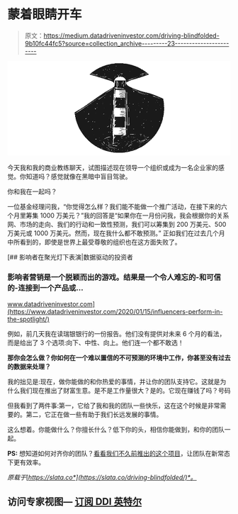 # 蒙着眼睛开车

> 原文：<https://medium.datadriveninvestor.com/driving-blindfolded-9b10fc44fc5?source=collection_archive---------23----------------------->

![](img/709b34d1b85c2af9d3f9eec4145d2c0a.png)

今天我和我的商业教练聊天，试图描述现在领导一个组织或成为一名企业家的感觉。你知道吗？感觉就像在黑暗中盲目驾驶。

你和我在一起吗？

一位基金经理问我，“你觉得怎么样？我们能不能做一个推广活动，在接下来的六个月里筹集 1000 万美元？”我的回答是“如果你在一月份问我，我会根据你的关系网、市场的走向、我们的行动和一致性预测，我们可以筹集到 200 万美元、500 万美元或 1000 万美元。然而，现在我什么都不敢预测。”
正如我们在过去几个月中所看到的，即使是世界上最受尊敬的组织也在这方面失败了。

[](https://www.datadriveninvestor.com/2020/01/15/influencers-perform-in-the-spotlight/) [## 影响者在聚光灯下表演|数据驱动的投资者

### 影响者营销是一个脱颖而出的游戏。结果是一个令人难忘的-和可信的-连接到一个产品或…

www.datadriveninvestor.com](https://www.datadriveninvestor.com/2020/01/15/influencers-perform-in-the-spotlight/) 

例如，前几天我在读瑞银银行的一份报告。他们没有提供对未来 6 个月的看法，而是给出了 3 个选项:向下、中性、向上。他们连一个都不敢选！

**那你会怎么做？你如何在一个难以置信的不可预测的环境中工作，你甚至没有过去的数据来处理？**

我的拙见是:现在，做你能做的和你热爱的事情，并让你的团队支持它。这就是为什么我们现在推出了财富生意。是不是工作量很大？是的。它现在赚钱了吗？号码

但我看到了两件事:第一，它给了我和我的团队一些快乐，这在这个时候是非常需要的。第二，它正在做一些有助于我们长远发展的事情。

这么想着。你能做什么？你擅长什么？低下你的头，相信你能做到，和你的团队一起。

**PS:** 想知道如何对齐你的团队？[看看我们不久前推出的这个项目](https://slata.co/embracing-the-next-normal/)，让团队在新常态下更有效率。

*原载于*[*https://slata.co*](https://slata.co/driving-blindfolded/)*。*

## 访问专家视图— [订阅 DDI 英特尔](https://datadriveninvestor.com/ddi-intel)